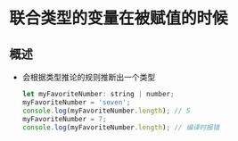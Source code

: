 # 联合类型的变量在被赋值的时候

## 概述

+ 会根据类型推论的规则推断出一个类型

  ```js
  let myFavoriteNumber: string | number;
  myFavoriteNumber = 'seven';
  console.log(myFavoriteNumber.length); // 5
  myFavoriteNumber = 7;
  console.log(myFavoriteNumber.length); // 编译时报错
  ```
